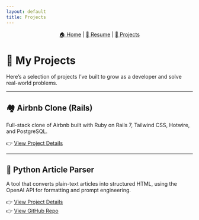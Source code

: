 ```yaml
---
layout: default
title: Projects
---
```


<p align="center">
  <a href="./index.html">🏠 Home</a> | <a href="./cv.html">📄 Resume</a> | <a href="./projects/projects.html">🧠 Projects</a>
</p>

# 🧠 My Projects

Here’s a selection of projects I’ve built to grow as a developer and solve real-world problems.

---

## 🏘 Airbnb Clone (Rails)

Full-stack clone of Airbnb built with Ruby on Rails 7, Tailwind CSS, Hotwire, and PostgreSQL.

👉 [View Project Details](./airbnb-clone.html)

---

## 📰 Python Article Parser

A tool that converts plain-text articles into structured HTML, using the OpenAI API for formatting and prompt engineering.

👉 [View Project Details](./python-parser.html)  
👉 [View GitHub Repo](https://github.com/BakerBart/python-article-parser)
